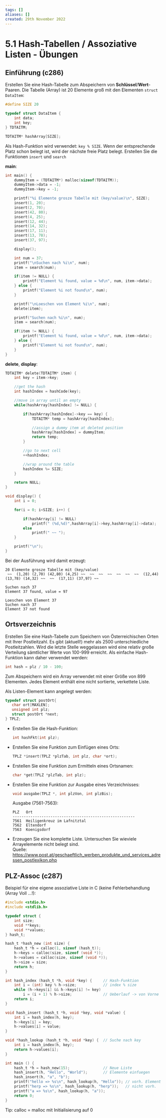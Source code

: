 ```yaml
---
tags: []
aliases: []
created: 29th November 2022
---
```


# 5.1 Hash-Tabellen / Assoziative Listen - Übungen

## Einführung (c286)

Erstellen Sie eine Hash-Tabelle zum Abspeichern von **Schlüssel**/**Wert**-Paaren. Die Tabelle (Array) ist 20 Elemente groß mit den Elementen `struct DataItem`:

```c
#define SIZE 20

typedef struct DataItem {
    int data;
    int key;
} TDTAITM;

TDTAITM* hashArray[SIZE];
```

Als Hash-Funktion wird verwendet: `key % SIZE`. Wenn der entsprechende Platz schon belegt ist, wird der nächste freie Platz belegt. Erstellen Sie die Funktionen `insert` und `search`

**main**:

```c
int main() {
    dummyItem = (TDTAITM*) malloc(sizeof(TDTAITM));
    dummyItem->data = -1;
    dummyItem->key = -1;

    printf("%i Elemente grosze Tabelle mit (key/value)\n", SIZE);
    insert(1, 20);
    insert(2, 70);
    insert(42, 80);
    insert(4, 25);
    insert(12, 44);
    insert(14, 32);
    insert(17, 11);
    insert(13, 78);
    insert(37, 97);

    display();

    int num = 37;
    printf("\nSuchen nach %i\n", num);
    item = search(num);

    if(item != NULL) {
        printf("Element %i found, value = %d\n", num, item->data);
    } else {
        printf("Element %i not found\n", num);
    }

    printf("\nLoeschen von Element %i\n", num);
    delete(item);

    printf("Suchen nach %i\n", num);
    item = search(num);

    if(item != NULL) {
        printf("Element %i found, value = %d\n", num, item->data);
    } else {
        printf("Element %i not found\n", num);
    }
}
```

**delete**, **display**:

```c
TDTAITM* delete(TDTAITM* item) {
    int key = item->key;

    //get the hash
    int hashIndex = hashCode(key);

    //move in array until an empty
    while(hashArray[hashIndex] != NULL) {

        if(hashArray[hashIndex]->key == key) {
            TDTAITM* temp = hashArray[hashIndex];

            //assign a dummy item at deleted position
            hashArray[hashIndex] = dummyItem;
            return temp;
        }

        //go to next cell
        ++hashIndex;

        //wrap around the table
        hashIndex %= SIZE;
    }

    return NULL;
}

void display() {
    int i = 0;

    for(i = 0; i<SIZE; i++) {

        if(hashArray[i] != NULL)
            printf(" (%d,%d)",hashArray[i]->key,hashArray[i]->data);
        else
            printf(" ~~ ");
    }

    printf("\n");
}
```

Bei der Ausführung wird damit erzeugt:

```
20 Elemente grosze Tabelle mit (key/value)
 ~~  (1,20) (2,70) (42,80) (4,25) ~~  ~~  ~~  ~~  ~~  ~~  ~~  (12,44) (13,78) (14,32) ~~  ~~  (17,11) (37,97) ~~

Suchen nach 37
Element 37 found, value = 97

Loeschen von Element 37
Suchen nach 37
Element 37 not found
```

## Ortsverzeichnis

Erstellen Sie eine Hash-Tabelle zum Speichern von Österreichischen Orten mit Ihrer Postleitzahl. Es gibt (aktuell!) mehr als 2500 unterschiedliche Postleitzahlen. Wird die letzte Stelle weggelassen wird eine relativ große Verteilung sämtlicher Werte von 100-999 erreicht. Als einfache Hash-Funktion kann daher verwendet werden:

```c++
int hash = plz / 10 - 100;
```

Zum Abspeichern wird ein Array verwendet mit einer Größe von 899 Elementen. Jedes Element enthält eine nicht sortierte, verkettete Liste.

Als Listen-Element kann angelegt werden:

```c++
typedef struct postOrt{
   char ort[MAXLEN];
   unsigned int plz;
   struct postOrt *next;
} TPLZ;
```

- Erstellen Sie die Hash-Funktion:

  ```c++
  int hashFkt(int plz);
  ```

- Erstellen Sie eine Funktion zum Einfügen eines Orts:

  ```c++
  TPLZ *insert(TPLZ *plzTab, int plz, char *ort);
  ```

- Erstellen Sie eine Funktion zum Ermitteln eines Ortsnamen:

  ```c++
  char *get(TPLZ *plzTab, int plz);
  ```

- Erstellen Sie eine Funktion zur Ausgabe eines Verzeichnisses:

  ```c++
  void ausgabe(TPLZ *, int plzVon, int plzBis);
  ```

  Ausgabe (7561-7563):

  ```
  PLZ 	Ort
  -------------------------------------------------------
  7561	Heiligenkreuz im Lafnitztal
  7562	Eltendorf
  7563	Koenigsdorf
  ```

- Erzeugen Sie eine komplette Liste. Untersuchen Sie wieviele Arrayelemente nicht belegt sind.  
  Quelle: <https://www.post.at/geschaeftlich_werben_produkte_und_services_adressen_postlexikon.php>

## PLZ-Assoc (c287)

Beispiel für eine eigene assoziative Liste in C (keine Fehlerbehandlung (Array Voll …!):

```c
#include <stdio.h>
#include <stdlib.h>

typedef struct {
    int size;
    void **keys;
    void **values;
} hash_t;

hash_t *hash_new (int size) {
    hash_t *h = calloc(1, sizeof (hash_t));
    h->keys = calloc(size, sizeof (void *));
    h->values = calloc(size, sizeof (void *));
    h->size = size;
    return h;
}

int hash_index (hash_t *h, void *key) { 	// Hash-Funktion
    int i = (int) key % h->size;			// index % size
    while (h->keys[i] && h->keys[i] != key)
        i = (i + 1) % h->size;				// Ueberlauf -> von Vorne
    return i;
}

void hash_insert (hash_t *h, void *key, void *value) {
    int i = hash_index(h, key);
    h->keys[i] = key;
    h->values[i] = value;
}

void *hash_lookup (hash_t *h, void *key) {	// Suche nach key
    int i = hash_index(h, key);
    return h->values[i];
}

int main () {
    hash_t *h = hash_new(15);				// Neue Liste
    hash_insert(h, "Hello", "World");		// Elemente einfuegen
    hash_insert(h, "a", "b");
    printf("hello => %s\n", hash_lookup(h, "Hello")); // vorh. Element Suchen
    printf("herp => %s\n", hash_lookup(h, "herp"));   // nicht vorh.
    printf("a => %s\n", hash_lookup(h, "a"));
    return 0;
}
```

Tip: calloc = malloc mit Initialisierung auf 0